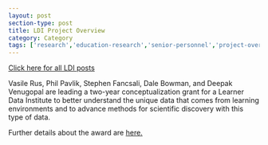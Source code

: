 ```yaml
---
layout: post
section-type: post
title: LDI Project Overview
category: Category
tags: ['research','education-research','senior-personnel','project-overviews','ldi']
---
```

[Click here for all LDI posts](/tags/ldi.html)

Vasile Rus, Phil Pavlik, Stephen Fancsali, Dale Bowman, and Deepak Venugopal are leading a two-year conceptualization grant for a Learner Data Institute to better understand the unique data that comes from learning environments and to advance methods for scientific discovery with this type of data.

Further details about the award are [here.](https://www.nsf.gov/awardsearch/showAward?AWD_ID=1934745&HistoricalAwards=false)
